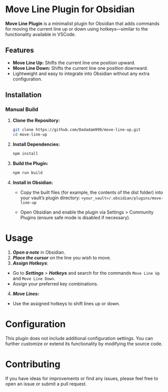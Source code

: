 # Move Line Plugin for Obsidian

**Move Line Plugin** is a minimalist plugin for Obsidian that adds commands for moving the current line up or down using hotkeys—similar to the functionality available in VSCode.

## Features

- **Move Line Up:** Shifts the current line one position upward.
- **Move Line Down:** Shifts the current line one position downward.
- Lightweight and easy to integrate into Obsidian without any extra configuration.

## Installation

### Manual Build

1. **Clone the Repository:**
   ```bash
   git clone https://github.com/Dadadam999/move-line-up.git
   cd move-line-up

2. **Install Dependencies:**
   ```bash
   npm install

3. **Build the Plugin:**
   ```bash
   npm run build

4. **Install in Obsidian:**
   * Copy the built files (for example, the contents of the dist folder) into your vault’s plugin directory: ```<your_vault>/.obsidian/plugins/move-line-up```

   * Open Obsidian and enable the plugin via Settings > Community Plugins (ensure safe mode is disabled if necessary).

# Usage
1. ***Open a note*** in Obsidian.
2. ***Place the cursor*** on the line you wish to move.
3. ***Assign Hotkeys***:
  * Go to ***Settings*** > ***Hotkeys*** and search for the commands `Move Line Up` and `Move Line Down`.
  * Assign your preferred key combinations.
4. ***Move Lines:***
  * Use the assigned hotkeys to shift lines up or down.

# Configuration
This plugin does not include additional configuration settings. You can further customize or extend its functionality by modifying the source code.

# Contributing
If you have ideas for improvements or find any issues, please feel free to open an issue or submit a pull request.